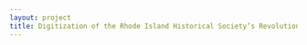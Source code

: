 ```yaml
--- 
layout: project 
title: Digitization of the Rhode Island Historical Society’s Revolutionary War Papers and Artifacts
---
```



